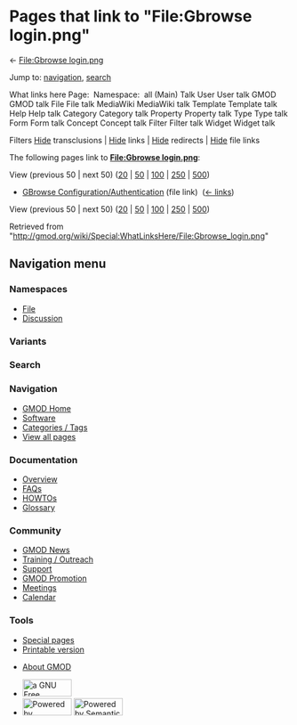 <div id="mw-page-base" class="noprint">

</div>

<div id="mw-head-base" class="noprint">

</div>

<div id="content" class="mw-body" role="main">

<span id="top"></span>

<div id="mw-js-message" style="display:none;">

</div>



# <span dir="auto">Pages that link to "File:Gbrowse login.png"</span>

<div id="bodyContent">

<div id="contentSub">

← [File:Gbrowse
login.png](/wiki/File:Gbrowse_login.png "File:Gbrowse login.png")

</div>

<div id="jump-to-nav" class="mw-jump">

Jump to: [navigation](#mw-navigation), [search](#p-search)

</div>

<div id="mw-content-text">

What links here Page:  Namespace:  all (Main) Talk User User talk GMOD
GMOD talk File File talk MediaWiki MediaWiki talk Template Template talk
Help Help talk Category Category talk Property Property talk Type Type
talk Form Form talk Concept Concept talk Filter Filter talk Widget
Widget talk

Filters
[Hide](/mediawiki/index.php?title=Special:WhatLinksHere/File:Gbrowse_login.png&hidetrans=1 "Special:WhatLinksHere/File:Gbrowse login.png")
transclusions \|
[Hide](/mediawiki/index.php?title=Special:WhatLinksHere/File:Gbrowse_login.png&hidelinks=1 "Special:WhatLinksHere/File:Gbrowse login.png")
links \|
[Hide](/mediawiki/index.php?title=Special:WhatLinksHere/File:Gbrowse_login.png&hideredirs=1 "Special:WhatLinksHere/File:Gbrowse login.png")
redirects \|
[Hide](/mediawiki/index.php?title=Special:WhatLinksHere/File:Gbrowse_login.png&hideimages=1 "Special:WhatLinksHere/File:Gbrowse login.png")
file links

The following pages link to **[File:Gbrowse
login.png](/wiki/File:Gbrowse_login.png "File:Gbrowse login.png")**:

View (previous 50 \| next 50)
([20](/mediawiki/index.php?title=Special:WhatLinksHere/File:Gbrowse_login.png&limit=20 "Special:WhatLinksHere/File:Gbrowse login.png")
\|
[50](/mediawiki/index.php?title=Special:WhatLinksHere/File:Gbrowse_login.png&limit=50 "Special:WhatLinksHere/File:Gbrowse login.png")
\|
[100](/mediawiki/index.php?title=Special:WhatLinksHere/File:Gbrowse_login.png&limit=100 "Special:WhatLinksHere/File:Gbrowse login.png")
\|
[250](/mediawiki/index.php?title=Special:WhatLinksHere/File:Gbrowse_login.png&limit=250 "Special:WhatLinksHere/File:Gbrowse login.png")
\|
[500](/mediawiki/index.php?title=Special:WhatLinksHere/File:Gbrowse_login.png&limit=500 "Special:WhatLinksHere/File:Gbrowse login.png"))

- [GBrowse
  Configuration/Authentication](/wiki/GBrowse_Configuration/Authentication "GBrowse Configuration/Authentication")
  (file link) ‎ <span class="mw-whatlinkshere-tools">([←
  links](/mediawiki/index.php?title=Special:WhatLinksHere&target=GBrowse+Configuration%2FAuthentication "Special:WhatLinksHere"))</span>

View (previous 50 \| next 50)
([20](/mediawiki/index.php?title=Special:WhatLinksHere/File:Gbrowse_login.png&limit=20 "Special:WhatLinksHere/File:Gbrowse login.png")
\|
[50](/mediawiki/index.php?title=Special:WhatLinksHere/File:Gbrowse_login.png&limit=50 "Special:WhatLinksHere/File:Gbrowse login.png")
\|
[100](/mediawiki/index.php?title=Special:WhatLinksHere/File:Gbrowse_login.png&limit=100 "Special:WhatLinksHere/File:Gbrowse login.png")
\|
[250](/mediawiki/index.php?title=Special:WhatLinksHere/File:Gbrowse_login.png&limit=250 "Special:WhatLinksHere/File:Gbrowse login.png")
\|
[500](/mediawiki/index.php?title=Special:WhatLinksHere/File:Gbrowse_login.png&limit=500 "Special:WhatLinksHere/File:Gbrowse login.png"))

</div>

<div class="printfooter">

Retrieved from
"<http://gmod.org/wiki/Special:WhatLinksHere/File:Gbrowse_login.png>"

</div>

<div id="catlinks" class="catlinks catlinks-allhidden">

</div>

<div class="visualClear">

</div>

</div>

</div>

<div id="mw-navigation">

## Navigation menu

<div id="mw-head">



<div id="left-navigation">

<div id="p-namespaces" class="vectorTabs" role="navigation"
aria-labelledby="p-namespaces-label">

### Namespaces

- <span id="ca-nstab-image"><a href="/wiki/File:Gbrowse_login.png" accesskey="c"
  title="View the file page [c]">File</a></span>
- <span id="ca-talk"><a
  href="/mediawiki/index.php?title=File_talk:Gbrowse_login.png&amp;action=edit&amp;redlink=1"
  accesskey="t"
  title="Discussion about the content page [t]">Discussion</a></span>

</div>

<div id="p-variants" class="vectorMenu emptyPortlet" role="navigation"
aria-labelledby="p-variants-label">

### 

### Variants[](#)

<div class="menu">

</div>

</div>

</div>

<div id="right-navigation">





</div>

<div id="p-search" role="search">

### Search

<div id="simpleSearch">

</div>

</div>

</div>

</div>

<div id="mw-panel">

<div id="p-logo" role="banner">

<a href="/wiki/Main_Page"
style="background-image: url(http://gmod.org/images/GMOD-cogs.png);"
title="Visit the main page"></a>

</div>

<div id="p-Navigation" class="portal" role="navigation"
aria-labelledby="p-Navigation-label">

### Navigation

<div class="body">

- <span id="n-GMOD-Home">[GMOD Home](/wiki/Main_Page)</span>
- <span id="n-Software">[Software](/wiki/GMOD_Components)</span>
- <span id="n-Categories-.2F-Tags">[Categories /
  Tags](/wiki/Categories)</span>
- <span id="n-View-all-pages">[View all
  pages](/wiki/Special:AllPages)</span>

</div>

</div>

<div id="p-Documentation" class="portal" role="navigation"
aria-labelledby="p-Documentation-label">

### Documentation

<div class="body">

- <span id="n-Overview">[Overview](/wiki/Overview)</span>
- <span id="n-FAQs">[FAQs](/wiki/Category:FAQ)</span>
- <span id="n-HOWTOs">[HOWTOs](/wiki/Category:HOWTO)</span>
- <span id="n-Glossary">[Glossary](/wiki/Glossary)</span>

</div>

</div>

<div id="p-Community" class="portal" role="navigation"
aria-labelledby="p-Community-label">

### Community

<div class="body">

- <span id="n-GMOD-News">[GMOD News](/wiki/GMOD_News)</span>
- <span id="n-Training-.2F-Outreach">[Training /
  Outreach](/wiki/Training_and_Outreach)</span>
- <span id="n-Support">[Support](/wiki/Support)</span>
- <span id="n-GMOD-Promotion">[GMOD
  Promotion](/wiki/GMOD_Promotion)</span>
- <span id="n-Meetings">[Meetings](/wiki/Meetings)</span>
- <span id="n-Calendar">[Calendar](/wiki/Calendar)</span>

</div>

</div>

<div id="p-tb" class="portal" role="navigation"
aria-labelledby="p-tb-label">

### Tools

<div class="body">

- <span id="t-specialpages"><a href="/wiki/Special:SpecialPages" accesskey="q"
  title="A list of all special pages [q]">Special pages</a></span>
- <span id="t-print"><a
  href="/mediawiki/index.php?title=Special:WhatLinksHere/File:Gbrowse_login.png&amp;printable=yes"
  rel="alternate" accesskey="p"
  title="Printable version of this page [p]">Printable version</a></span>

</div>

</div>

</div>

</div>

<div id="footer" role="contentinfo">

- <span id="footer-places-about">[About
  GMOD](/wiki/GMOD:About "GMOD:About")</span>

<!-- -->

- <span id="footer-copyrightico">[<img src="http://www.gnu.org/graphics/gfdl-logo-small.png" width="88"
  height="31" alt="a GNU Free Documentation License" />](http://www.gnu.org/licenses/fdl-1.3.html)</span>
- <span id="footer-poweredbyico">[<img src="/mediawiki/skins/common/images/poweredby_mediawiki_88x31.png"
  width="88" height="31" alt="Powered by MediaWiki" />](//www.mediawiki.org/)
  [<img
  src="/mediawiki/extensions/SemanticMediaWiki/includes/../resources/images/smw_button.png"
  width="88" height="31" alt="Powered by Semantic MediaWiki" />](https://www.semantic-mediawiki.org/wiki/Semantic_MediaWiki)</span>

<div style="clear:both">

</div>

</div>

